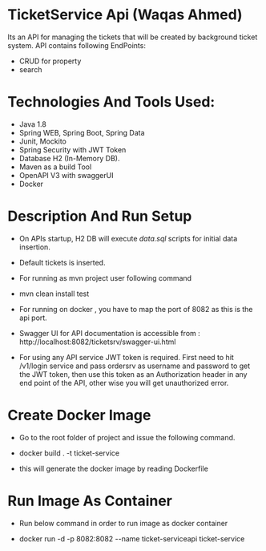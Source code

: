 # TicketService Api (Waqas Ahmed)

Its an API for managing the tickets that will be created by background ticket system.  API contains following EndPoints:
- CRUD for property 
- search 

# Technologies And Tools Used:

* Java 1.8
* Spring WEB, Spring Boot, Spring Data
* Junit, Mockito
* Spring Security with JWT Token
* Database H2 (In-Memory DB).
* Maven as a build Tool
* OpenAPI V3 with swaggerUI 
* Docker

# Description And Run Setup

- On APIs startup, H2 DB will execute *data.sql* scripts for initial data insertion.
  
- Default tickets is inserted.

- For running as mvn project user following command

- mvn clean install test
  
- For running on docker , you have to map the port of 8082 as this is the api port.
  
- Swagger UI for API documentation is accessible from : 
http://localhost:8082/ticketsrv/swagger-ui.html
  
- For using any API service JWT token is required. First need to hit /v1/login service and pass ordersrv as username and password to get the JWT token, then use this token as an Authorization header in any end point of the API, other wise you will get  unauthorized error.
  
# Create Docker Image

- Go to the root folder of project and issue the following command.

- docker build . -t ticket-service

- this will generate the docker image by reading Dockerfile

# Run Image As Container
  
- Run below command in order to run image as docker container

- docker run -d -p 8082:8082 --name ticket-serviceapi ticket-service